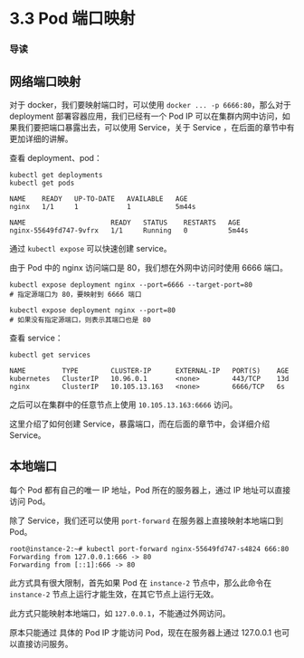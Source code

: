 # 3.3 Pod 端口映射

### 导读



## 网络端口映射

对于 docker，我们要映射端口时，可以使用 `docker ... -p 6666:80`，那么对于 deployment 部署容器应用，我们已经有一个 Pod IP 可以在集群内网中访问，如果我们要把端口暴露出去，可以使用 Service，关于 Service ，在后面的章节中有更加详细的讲解。

查看 deployment、pod：

```text
kubectl get deployments
kubectl get pods
```

```text
NAME    READY   UP-TO-DATE   AVAILABLE   AGE
nginx   1/1     1            1           5m44s

NAME                     READY   STATUS    RESTARTS   AGE
nginx-55649fd747-9vfrx   1/1     Running   0          5m44s
```

通过 `kubectl expose` 可以快速创建 service。

由于 Pod 中的 nginx 访问端口是 80，我们想在外网中访问时使用 6666 端口。

```text
kubectl expose deployment nginx --port=6666 --target-port=80
# 指定源端口为 80，要映射到 6666 端口
```

```text
kubectl expose deployment nginx --port=80
# 如果没有指定源端口，则表示其端口也是 80
```

查看 service：

```text
kubectl get services
```

```text
NAME         TYPE        CLUSTER-IP      EXTERNAL-IP   PORT(S)    AGE
kubernetes   ClusterIP   10.96.0.1       <none>        443/TCP    13d
nginx        ClusterIP   10.105.13.163   <none>        6666/TCP   6s
```

之后可以在集群中的任意节点上使用 `10.105.13.163:6666` 访问。

这里介绍了如何创建 Service，暴露端口，而在后面的章节中，会详细介绍 Service。



## 本地端口

每个 Pod 都有自己的唯一 IP 地址，Pod 所在的服务器上，通过 IP 地址可以直接访问 Pod。



除了 Service，我们还可以使用 `port-forward` 在服务器上直接映射本地端口到 Pod。

```
root@instance-2:~# kubectl port-forward nginx-55649fd747-s4824 666:80
Forwarding from 127.0.0.1:666 -> 80
Forwarding from [::1]:666 -> 80
```



此方式具有很大限制，首先如果 Pod 在 `instance-2` 节点中，那么此命令在 `instance-2` 节点上运行才能生效，在其它节点上运行无效。

此方式只能映射本地端口，如 `127.0.0.1`，不能通过外网访问。

原本只能通过 具体的 Pod IP 才能访问 Pod，现在在服务器上通过 127.0.0.1 也可以直接访问服务。
